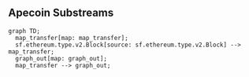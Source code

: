 ## Apecoin Substreams

```mermaid
graph TD;
  map_transfer[map: map_transfer];
  sf.ethereum.type.v2.Block[source: sf.ethereum.type.v2.Block] --> map_transfer;
  graph_out[map: graph_out];
  map_transfer --> graph_out;

```
